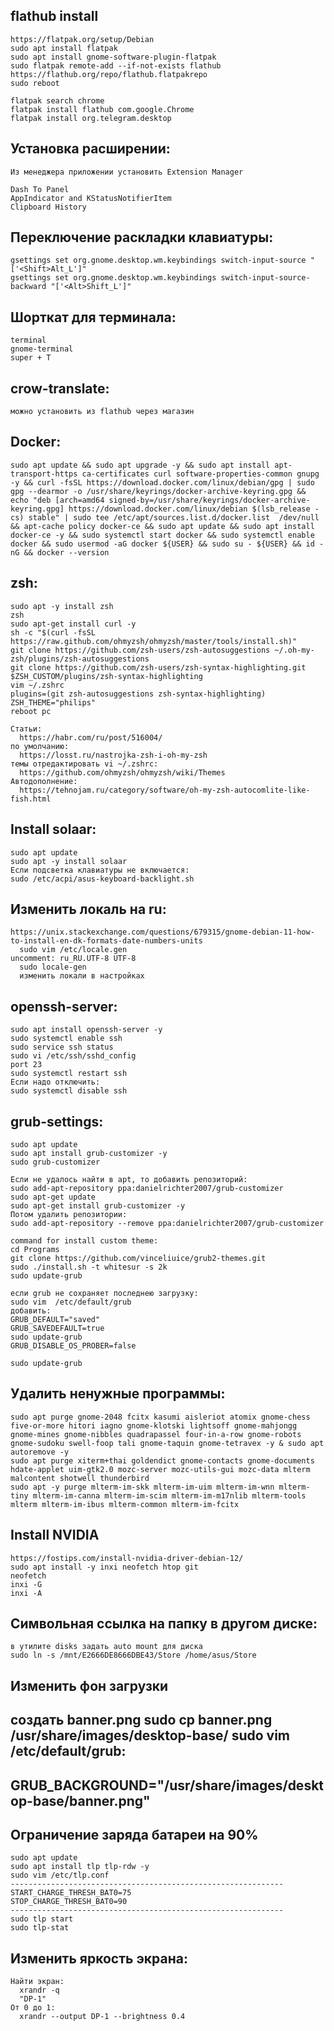 ## flathub install
```
https://flatpak.org/setup/Debian
sudo apt install flatpak
sudo apt install gnome-software-plugin-flatpak
sudo flatpak remote-add --if-not-exists flathub https://flathub.org/repo/flathub.flatpakrepo
sudo reboot

flatpak search chrome
flatpak install flathub com.google.Chrome 
flatpak install org.telegram.desktop 
```

## Установка расширении:
```
Из менеджера приложении установить Extension Manager

Dash To Panel
AppIndicator and KStatusNotifierItem
Clipboard History
```

## Переключение раскладки клавиатуры:
```
gsettings set org.gnome.desktop.wm.keybindings switch-input-source "['<Shift>Alt_L']"
gsettings set org.gnome.desktop.wm.keybindings switch-input-source-backward "['<Alt>Shift_L']"
```

## Шорткат для терминала:
```
terminal
gnome-terminal
super + T
```

## crow-translate:
```
можно установить из flathub через магазин
```

## Docker:
```
sudo apt update && sudo apt upgrade -y && sudo apt install apt-transport-https ca-certificates curl software-properties-common gnupg -y && curl -fsSL https://download.docker.com/linux/debian/gpg | sudo gpg --dearmor -o /usr/share/keyrings/docker-archive-keyring.gpg && echo "deb [arch=amd64 signed-by=/usr/share/keyrings/docker-archive-keyring.gpg] https://download.docker.com/linux/debian $(lsb_release -cs) stable" | sudo tee /etc/apt/sources.list.d/docker.list  /dev/null && apt-cache policy docker-ce && sudo apt update && sudo apt install docker-ce -y && sudo systemctl start docker && sudo systemctl enable docker && sudo usermod -aG docker ${USER} && sudo su - ${USER} && id -nG && docker --version
```

## zsh:
```
sudo apt -y install zsh
zsh
sudo apt-get install curl -y
sh -c "$(curl -fsSL https://raw.github.com/ohmyzsh/ohmyzsh/master/tools/install.sh)"
git clone https://github.com/zsh-users/zsh-autosuggestions ~/.oh-my-zsh/plugins/zsh-autosuggestions
git clone https://github.com/zsh-users/zsh-syntax-highlighting.git $ZSH_CUSTOM/plugins/zsh-syntax-highlighting
vim ~/.zshrc 
plugins=(git zsh-autosuggestions zsh-syntax-highlighting)
ZSH_THEME="philips"
reboot pc

Статьи:
  https://habr.com/ru/post/516004/
по умолчанию:
  https://losst.ru/nastrojka-zsh-i-oh-my-zsh
темы отредактировать vi ~/.zshrc:
  https://github.com/ohmyzsh/ohmyzsh/wiki/Themes
Автодополнение:
  https://tehnojam.ru/category/software/oh-my-zsh-autocomlite-like-fish.html
```

## Install solaar:
```
sudo apt update
sudo apt -y install solaar
Если подсветка клавиатуры не включается:
sudo /etc/acpi/asus-keyboard-backlight.sh
```

## Изменить локаль на ru:
```
https://unix.stackexchange.com/questions/679315/gnome-debian-11-how-to-install-en-dk-formats-date-numbers-units
  sudo vim /etc/locale.gen
uncomment: ru_RU.UTF-8 UTF-8
  sudo locale-gen
  изменить локали в настройках
```

## openssh-server:
```
sudo apt install openssh-server -y
sudo systemctl enable ssh
sudo service ssh status 
sudo vi /etc/ssh/sshd_config
port 23
sudo systemctl restart ssh
Если надо отключить:
sudo systemctl disable ssh
```

## grub-settings:
```
sudo apt update
sudo apt install grub-customizer -y
sudo grub-customizer

Если не удалось найти в apt, то добавить репозиторий:
sudo add-apt-repository ppa:danielrichter2007/grub-customizer 
sudo apt-get update 
sudo apt-get install grub-customizer -y
Потом удалить репозитории:
sudo add-apt-repository --remove ppa:danielrichter2007/grub-customizer

command for install custom theme:
cd Programs
git clone https://github.com/vinceliuice/grub2-themes.git
sudo ./install.sh -t whitesur -s 2k
sudo update-grub

если grub не сохраняет последнею загрузку:
sudo vim  /etc/default/grub 
добавить:
GRUB_DEFAULT="saved"
GRUB_SAVEDEFAULT=true
sudo update-grub  
GRUB_DISABLE_OS_PROBER=false
  
sudo update-grub
```

## Удалить ненужные программы:
```
sudo apt purge gnome-2048 fcitx kasumi aisleriot atomix gnome-chess five-or-more hitori iagno gnome-klotski lightsoff gnome-mahjongg gnome-mines gnome-nibbles quadrapassel four-in-a-row gnome-robots gnome-sudoku swell-foop tali gnome-taquin gnome-tetravex -y & sudo apt autoremove -y
sudo apt purge xiterm+thai goldendict gnome-contacts gnome-documents hdate-applet uim-gtk2.0 mozc-server mozc-utils-gui mozc-data mlterm malcontent shotwell thunderbird
sudo apt -y purge mlterm-im-skk mlterm-im-uim mlterm-im-wnn mlterm-tiny mlterm-im-canna mlterm-im-scim mlterm-im-m17nlib mlterm-tools mlterm mlterm-im-ibus mlterm-common mlterm-im-fcitx
```

## Install NVIDIA 
```
https://fostips.com/install-nvidia-driver-debian-12/
sudo apt install -y inxi neofetch htop git
neofetch
inxi -G
inxi -A
```

## Символьная ссылка на папку в другом диске:
```
в утилите disks задать auto mount для диска
sudo ln -s /mnt/E2666DE8666DBE43/Store /home/asus/Store
```

## Изменить фон загрузки
создать banner.png
sudo cp banner.png /usr/share/images/desktop-base/
sudo vim /etc/default/grub:
-------------------------------------------------------------
GRUB_BACKGROUND="/usr/share/images/desktop-base/banner.png"
-------------------------------------------------------------

## Ограничение заряда батареи на 90%
```
sudo apt update  
sudo apt install tlp tlp-rdw -y
sudo vim /etc/tlp.conf  
-------------------------------------------------------------
START_CHARGE_THRESH_BAT0=75
STOP_CHARGE_THRESH_BAT0=90
-------------------------------------------------------------
sudo tlp start
sudo tlp-stat
```

## Изменить яркость экрана:
```
Найти экран:
  xrandr -q 
  "DP-1"
От 0 до 1:
  xrandr --output DP-1 --brightness 0.4 
```
